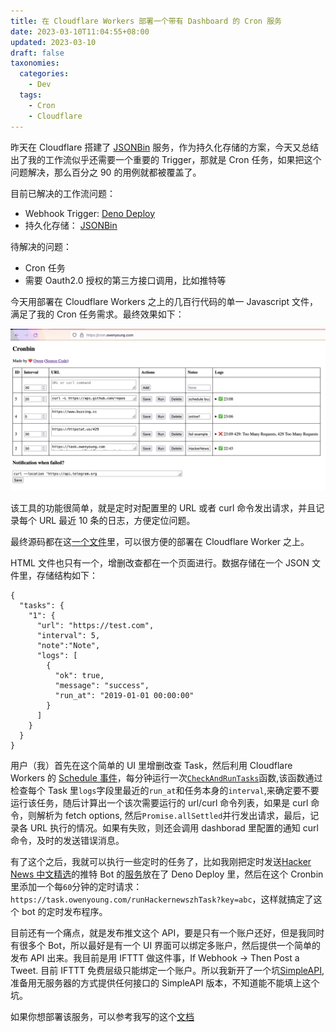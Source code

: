 ```yaml
---
title: 在 Cloudflare Workers 部署一个带有 Dashboard 的 Cron 服务
date: 2023-03-10T11:04:55+08:00
updated: 2023-03-10
draft: false
taxonomies:
  categories:
    - Dev
  tags:
    - Cron
    - Cloudflare
---
```


昨天在 Cloudflare 搭建了 [JSONBin](/content/blog/jsonbin.md) 服务，作为持久化存储的方案，今天又总结出了我的工作流似乎还需要一个重要的 Trigger，那就是 Cron 任务，如果把这个问题解决，那么百分之 90 的用例就都被覆盖了。

目前已解决的工作流问题：

- Webhook Trigger: [Deno Deploy](https://deno.com/deploy)
- 持久化存储： [JSONBin](/content/blog/jsonbin.md)

<!-- more -->

待解决的问题：

- Cron 任务
- 需要 Oauth2.0 授权的第三方接口调用，比如推特等

今天用部署在 Cloudflare Workers 之上的几百行代码的单一 Javascript 文件，满足了我的 Cron 任务需求。最终效果如下：

![screenshot](./cronbin2.png)

该工具的功能很简单，就是定时对配置里的 URL 或者 curl 命令发出请求，并且记录每个 URL 最近 10 条的日志，方便定位问题。

最终源码都在这[一个文件](https://github.com/theowenyoung/blog/blob/main/scripts/cronbin/main.js)里，可以很方便的部署在 Cloudflare Worker 之上。

HTML 文件也只有一个，增删改查都在一个页面进行。数据存储在一个 JSON 文件里，存储结构如下：

```
{
  "tasks": {
    "1": {
      "url": "https://test.com",
      "interval": 5,
      "note":"Note",
      "logs": [
        {
          "ok": true,
          "message": "success",
          "run_at": "2019-01-01 00:00:00"
        }
      ]
    }
  }
}

```

用户（我）首先在这个简单的 UI 里增删改查 Task，然后利用 Cloudflare Workers 的 [Schedule 事件](https://developers.cloudflare.com/workers/runtime-apis/scheduled-event/)，每分钟运行一次[`CheckAndRunTasks`](https://github.com/theowenyoung/blog/blob/53afd7aaf518523544a1fc37cddbe00c6f2f3b4a/scripts/cronbin/main.js#L348)函数,该函数通过检查每个 Task 里`logs`字段里最近的`run_at`和任务本身的`interval`,来确定要不要运行该任务，随后计算出一个该次需要运行的 url/curl 命令列表，如果是 curl 命令，则解析为 fetch options, 然后`Promise.allSettled`并行发出请求，最后，记录各 URL 执行的情况。如果有失败，则还会调用 dashborad 里配置的通知 curl 命令，及时的发送错误消息。

有了这个之后，我就可以执行一些定时的任务了，比如我刚把定时发送[Hacker News 中文精选](https://twitter.com/HackerNewsZh)的推特 Bot 的[服务](https://github.com/theowenyoung/blog/blob/main/scripts/hackernewszh/mod.js#L14)放在了 Deno Deploy 里，然后在这个 Cronbin 里添加一个每`60`分钟的定时请求： `https://task.owenyoung.com/runHackernewszhTask?key=abc`，这样就搞定了这个 bot 的定时发布程序。

目前还有一个痛点，就是发布推文这个 API，要是只有一个账户还好，但是我同时有很多个 Bot，所以最好是有一个 UI 界面可以绑定多账户，然后提供一个简单的发布 API 出来。我目前是用 IFTTT 做这件事，If Webhook -> Then Post a Tweet. 目前 IFTTT 免费层级只能绑定一个账户。所以我新开了一个坑[SimpleAPI](https://github.com/theowenyoung/simpleapi),准备用无服务器的方式提供任何接口的 SimpleAPI 版本，不知道能不能填上这个坑。

如果你想部署该服务，可以参考我写的这个[文档](https://github.com/theowenyoung/blog/tree/main/scripts/cronbin)
